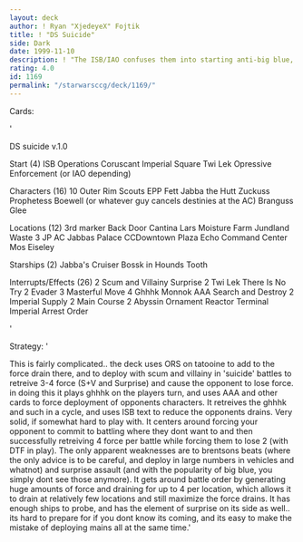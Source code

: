 ```yaml
---
layout: deck
author: ! Ryan "XjedeyeX" Fojtik
title: ! "DS Suicide"
side: Dark
date: 1999-11-10
description: ! "The ISB/IAO confuses them into starting anti-big blue, while you play heavy drains"
rating: 4.0
id: 1169
permalink: "/starwarsccg/deck/1169/"
---
```

Cards: 

'

 DS suicide v.1.0

 Start (4)
 ISB Operations
 Coruscant Imperial Square
 Twi Lek
 Opressive Enforcement (or IAO depending)

 Characters (16)
 10 Outer Rim Scouts
 EPP Fett
 Jabba the Hutt
 Zuckuss
 Prophetess
 Boewell (or whatever guy cancels destinies at the AC)
 Branguss Glee


 Locations (12)
 3rd marker
 Back Door
 Cantina
 Lars Moisture Farm
 Jundland Waste
 3 JP AC
 Jabbas Palace
 CCDowntown Plaza
 Echo Command Center
 Mos Eiseley

 Starships (2)
 Jabba's Cruiser
 Bossk in Hounds Tooth

 Interrupts/Effects (26)
 2 Scum and Villainy
 Surprise
 2 Twi Lek
 There Is No Try
 2 Evader
 3 Masterful Move
 4 Ghhhk
 Monnok
 AAA
 Search and Destroy
 2 Imperial Supply
 2 Main Course
 2 Abyssin Ornament
 Reactor Terminal
 Imperial Arrest Order

'

Strategy: '

This is fairly complicated.. the deck uses ORS on tatooine to add to the force drain there, and to deploy with scum and villainy in 'suicide' battles to retreive 3-4 force (S+V and Surprise) and cause the opponent to lose force. in doing this it plays ghhhk on the players turn, and uses AAA and other cards to force deployment of opponents characters. It retreives the ghhhk and such in a cycle, and uses ISB text to reduce the opponents drains. Very solid, if somewhat hard to play with. It centers around forcing your opponent to commit to battling where they dont want to and then successfully retreiving 4 force per battle while forcing them to lose 2 (with DTF in play). The only apparent weaknesses are to brentsons beats (where the only advice is to be careful, and deploy in large numbers in vehicles and whatnot) and surprise assault (and with the popularity of big blue, you simply dont see those anymore). It gets around battle order by generating huge amounts of force and draining for up to 4 per location, which allows it to drain at relatively few locations and still maximize the force drains. It has enough ships to probe, and has the element of surprise on its side as well.. its hard to prepare for if you dont know its coming, and its easy to make the mistake of deploying mains all at the same time.'
